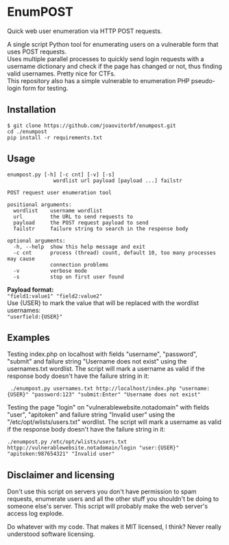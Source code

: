 # EnumPOST
Quick web user enumeration via HTTP POST requests.

A single script Python tool for enumerating users on a vulnerable form that uses POST requests.  
Uses multiple parallel processes to quickly send login requests with a username dictionary and check if the page has changed or not, thus finding valid usernames. Pretty nice for CTFs.  
This repository also has a simple vulnerable to enumeration PHP pseudo-login form for testing.

## Installation
    $ git clone https://github.com/joaovitorbf/enumpost.git
    cd ./enumpost
    pip install -r requirements.txt

## Usage
    enumpost.py [-h] [-c cnt] [-v] [-s]
                   wordlist url payload [payload ...] failstr

    POST request user enumeration tool

    positional arguments:
      wordlist    username wordlist
      url         the URL to send requests to
      payload     the POST request payload to send
      failstr     failure string to search in the response body

    optional arguments:
      -h, --help  show this help message and exit
      -c cnt      process (thread) count, default 10, too many processes may cause
                  connection problems
      -v          verbose mode
      -s          stop on first user found
      
**Payload format:**  
`"field1:value1" "field2:value2"`  
Use {USER} to mark the value that will be replaced with the wordlist usernames:  
`"userfield:{USER}"`

 ## Examples
 Testing index.php on localhost with fields "username", "password", "submit" and failure string "Username does not exist" using the usernames.txt wordlist. The script will mark a username as valid if the response body doesn't have the failure string in it:
 
     ./enumpost.py usernames.txt http://localhost/index.php "username:{USER}" "password:123" "submit:Enter" "Username does not exist"
     
Testing the page "login" on "vulnerablewebsite.notadomain" with fields "user", "apitoken" and failure string "Invalid user" using the "/etc/opt/wlists/users.txt" wordlist. The script will mark a username as valid if the response body doesn't have the failure string in it:

    ./enumpost.py /etc/opt/wlists/users.txt httpp://vulnerablewebsite.notadomain/login "user:{USER}" "apitoken:987654321" "Invalid user"
    
## Disclaimer and licensing
Don't use this script on servers you don't have permission to spam requests, enumerate users and all the other stuff you shouldn't be doing to someone else's server. This script will probably make the web server's access log explode.

Do whatever with my code. That makes it MIT licensed, I think? Never really understood software licensing.
